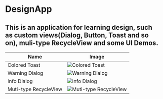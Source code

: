 # DesignApp
## This is an application for learning design, such as custom views(Dialog, Button, Toast and so on), muli-type RecycleView and some UI Demos.

Name|Image
----|----
Colored Toast|![Colored Toast](https://github.com/imcloudfloating/Images/blob/master/colored_toast.gif?raw=true)
Warning Dialog|![Warning Dialog](https://github.com/imcloudfloating/Images/blob/master/dialog_warning.png?raw=true)
Info Dialog|![Info Dialog](https://github.com/imcloudfloating/Images/blob/master/dialog_info.png?raw=true)
Muti-type RecycleView|![Muti-type RecycleView](https://github.com/imcloudfloating/Images/blob/master/multi-type_recycle_view.gif?raw=true)
